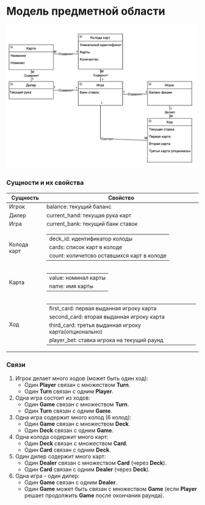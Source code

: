 # Модель предметной области

![Модель предметной области](lab2.png)

### Сущности и их свойства

| Сущность | Свойство |
|----------|----------|
|    Игрок    | balance: текущий баланс           |
|    Дилер    | current_hand: текущая рука карт   |
|    Игра     | current_bank: текущий банк ставок |
| Колода карт | <table><tr><td>deck_id: идентификатор колоды</td></tr><tr><td>cards: список карт в колоде</td></tr><tr><td>count: количетсво оставшихся карт в колоде</td></tr></table>        |
|    Карта    | <table><tr><td>value: номинал карты</td></tr><tr><td>name: имя карты</td></tr></table>      | 
|     Ход     |   <table><tr><td>first_card: первая выданная игроку карта</td></tr><tr><td>second_card: вторая выданная игроку карта</td></tr><tr><td>third_card: третья выданная игроку карта(опционально)</td></tr><tr><td>player_bet: ставка игрока на текущий раунд</td></tr></table>|

### Связи
1. Игрок делает много ходов (может быть один ход):
    - Один **Player** связан с множеством **Turn**.
    - Один **Turn** связан с одним **Player**.
2. Одна игра состоит из ходов:
    - Один **Game** связан с множеством **Turn**.
    - Один **Turn** связан с одним **Game**.
3. Одна игра содержит много колод (6 колод):
    - Один **Game** связан с множеством **Deck**.
    - Один **Deck** связан с одним **Game**.
4. Одна колода содержит много карт:
    - Один **Deck** связан с множеством **Card**.
    - Один **Card** связан с одним **Deck**.
5. Один дилер содержит много карт:
    - Один **Dealer** связан с множеством **Card** (через **Deck**).
    - Один **Card** связан с одним **Dealer** (через **Deck**).
6. Одна игра - один дилер:
    - Один **Game** связан с одним **Dealer**.
    - Один **Game** может быть связан с множеством **Game** (если **Player** решает продолжить **Game** после окончания раунда).
